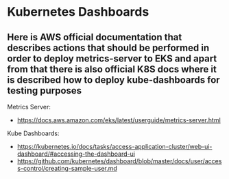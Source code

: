 # Kubernetes Dashboards

## Here is AWS official documentation that describes actions that should be performed in order to deploy metrics-server to EKS and apart from that there is also official K8S docs where it is described how to deploy kube-dashboards for testing purposes

Metrics Server:
- https://docs.aws.amazon.com/eks/latest/userguide/metrics-server.html

Kube Dashboards:
- https://kubernetes.io/docs/tasks/access-application-cluster/web-ui-dashboard/#accessing-the-dashboard-ui
- https://github.com/kubernetes/dashboard/blob/master/docs/user/access-control/creating-sample-user.md
